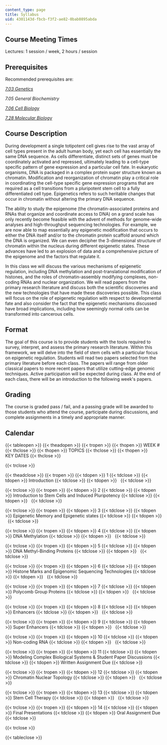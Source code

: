 ```yaml
---
content_type: page
title: Syllabus
uid: 4301143d-fbcb-f3f2-ae82-0bab0895abda
---
```


Course Meeting Times
--------------------

Lectures: 1 session / week, 2 hours / session

Prerequisites
-------------

Recommended prerequisites are:

[_7.03 Genetics_](/courses/7-03-genetics-fall-2004)

_7.05 General Biochemistry_

[_7.06 Cell Biology_](/courses/7-06-cell-biology-spring-2007)

[_7.28 Molecular Biology_](/courses/7-28-molecular-biology-spring-2005)

Course Description
------------------

During development a single totipotent cell gives rise to the vast array of cell types present in the adult human body, yet each cell has essentially the same DNA sequence. As cells differentiate, distinct sets of genes must be coordinately activated and repressed, ultimately leading to a cell-type specific pattern of gene expression and a particular cell fate. In eukaryotic organisms, DNA is packaged in a complex protein super structure known as chromatin. Modification and reorganization of chromatin play a critical role in coordinating the cell-type specific gene expression programs that are required as a cell transitions from a pluripotent stem cell to a fully differentiated cell type. Epigenetics refers to such heritable changes that occur in chromatin without altering the primary DNA sequence.

The ability to study the epigenome (the chromatin-associated proteins and RNAs that organize and coordinate access to DNA) on a grand scale has only recently become feasible with the advent of methods for genome-wide analyses and high-throughput sequencing technologies. For example, we are now able to map essentially any epigenetic modification that occurs to either the DNA itself and/or to the chromatin protein scaffold around which the DNA is organized. We can even decipher the 3-dimensional structure of chromatin within the nucleus during different epigenetic states. These advances have led to an explosion of data and a comprehensive picture of the epigenome and the factors that regulate it.

In this class we will discuss the various mechanisms of epigenetic regulation, including DNA methylation and post-translational modification of histones, and the roles of chromatin-assembly modifying complexes, non-coding RNAs and nuclear organization. We will read papers from the primary research literature and discuss both the scientific discoveries and the new technologies that have made these discoveries possible. This class will focus on the role of epigenetic regulation with respect to developmental fate and also consider the fact that the epigenetic mechanisms discussed have broad implications, including how seemingly normal cells can be transformed into cancerous cells.

Format
------

The goal of this course is to provide students with the tools required to survey, interpret, and assess the primary research literature. Within this framework, we will delve into the field of stem cells with a particular focus on epigenetic regulation. Students will read two papers selected from the primary literature before each class. The papers will range from older classical papers to more recent papers that utilize cutting-edge genomic techniques. Active participation will be expected during class. At the end of each class, there will be an introduction to the following week's papers.

Grading
-------

The course is graded pass / fail, and a passing grade will be awarded to those students who attend the course, participate during discussions, and complete assignments in a timely and appropriate manner.

Calendar
--------

{{< tableopen >}}
{{< theadopen >}}
{{< tropen >}}
{{< thopen >}}
WEEK #
{{< thclose >}}
{{< thopen >}}
TOPICS
{{< thclose >}}
{{< thopen >}}
KEY DATES
{{< thclose >}}

{{< trclose >}}

{{< theadclose >}}
{{< tropen >}}
{{< tdopen >}}
1
{{< tdclose >}}
{{< tdopen >}}
Introduction
{{< tdclose >}}
{{< tdopen >}}
 
{{< tdclose >}}

{{< trclose >}}
{{< tropen >}}
{{< tdopen >}}
2
{{< tdclose >}}
{{< tdopen >}}
Introduction to Stem Cells and Induced Pluripotency
{{< tdclose >}}
{{< tdopen >}}
 
{{< tdclose >}}

{{< trclose >}}
{{< tropen >}}
{{< tdopen >}}
3
{{< tdclose >}}
{{< tdopen >}}
Epigenetic Memory and Epigenetic states
{{< tdclose >}}
{{< tdopen >}}
 
{{< tdclose >}}

{{< trclose >}}
{{< tropen >}}
{{< tdopen >}}
4
{{< tdclose >}}
{{< tdopen >}}
DNA Methylation
{{< tdclose >}}
{{< tdopen >}}
 
{{< tdclose >}}

{{< trclose >}}
{{< tropen >}}
{{< tdopen >}}
5
{{< tdclose >}}
{{< tdopen >}}
DNA Methyl-Binding Proteins
{{< tdclose >}}
{{< tdopen >}}
 
{{< tdclose >}}

{{< trclose >}}
{{< tropen >}}
{{< tdopen >}}
6
{{< tdclose >}}
{{< tdopen >}}
Histone Marks and Epigenomic Sequencing Technologies
{{< tdclose >}}
{{< tdopen >}}
 
{{< tdclose >}}

{{< trclose >}}
{{< tropen >}}
{{< tdopen >}}
7
{{< tdclose >}}
{{< tdopen >}}
Polycomb Group Proteins
{{< tdclose >}}
{{< tdopen >}}
 
{{< tdclose >}}

{{< trclose >}}
{{< tropen >}}
{{< tdopen >}}
8
{{< tdclose >}}
{{< tdopen >}}
Enhancers
{{< tdclose >}}
{{< tdopen >}}
 
{{< tdclose >}}

{{< trclose >}}
{{< tropen >}}
{{< tdopen >}}
9
{{< tdclose >}}
{{< tdopen >}}
Super Enhancers
{{< tdclose >}}
{{< tdopen >}}
 
{{< tdclose >}}

{{< trclose >}}
{{< tropen >}}
{{< tdopen >}}
10
{{< tdclose >}}
{{< tdopen >}}
Non-coding RNA
{{< tdclose >}}
{{< tdopen >}}
 
{{< tdclose >}}

{{< trclose >}}
{{< tropen >}}
{{< tdopen >}}
11
{{< tdclose >}}
{{< tdopen >}}
Modeling Complex Biological Systems & Student Paper Discussions
{{< tdclose >}}
{{< tdopen >}}
Written Assignment Due
{{< tdclose >}}

{{< trclose >}}
{{< tropen >}}
{{< tdopen >}}
12
{{< tdclose >}}
{{< tdopen >}}
Chromatin Nuclear Topology
{{< tdclose >}}
{{< tdopen >}}
 
{{< tdclose >}}

{{< trclose >}}
{{< tropen >}}
{{< tdopen >}}
13
{{< tdclose >}}
{{< tdopen >}}
Stem Cell Therapy
{{< tdclose >}}
{{< tdopen >}}
 
{{< tdclose >}}

{{< trclose >}}
{{< tropen >}}
{{< tdopen >}}
14
{{< tdclose >}}
{{< tdopen >}}
Final Presentations
{{< tdclose >}}
{{< tdopen >}}
Oral Assignment Due
{{< tdclose >}}

{{< trclose >}}

{{< tableclose >}}